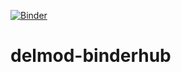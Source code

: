 [![Binder](https://mybinder.org/badge_logo.svg)](https://mybinder.org/v2/gh/dwr-psandhu/delmod-binderhub/HEAD)
# delmod-binderhub
